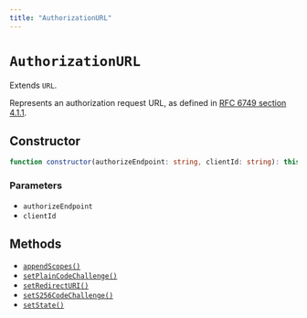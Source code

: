 ```yaml
---
title: "AuthorizationURL"
---
```


# `AuthorizationURL`

Extends `URL`.

Represents an authorization request URL, as defined in [RFC 6749 section 4.1.1](https://datatracker.ietf.org/doc/html/rfc6749#section-4.1.1).

## Constructor

```ts
function constructor(authorizeEndpoint: string, clientId: string): this;
```

### Parameters

- `authorizeEndpoint`
- `clientId`

## Methods

- [`appendScopes()`](/reference/oauth2/AuthorizationURL/appendScopes)
- [`setPlainCodeChallenge()`](/reference/oauth2/AuthorizationURL/setPlainCodeChallenge)
- [`setRedirectURI()`](/reference/oauth2/AuthorizationURL/setRedirectURI)
- [`setS256CodeChallenge()`](/reference/oauth2/AuthorizationURL/setS256CodeChallenge)
- [`setState()`](/reference/oauth2/AuthorizationURL/setState)